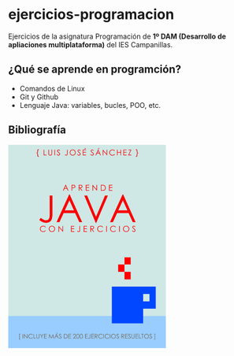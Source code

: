 # ejercicios-programacion

Ejercicios de la asignatura Programación de **1º DAM (Desarrollo de apliaciones multiplataforma)** del IES Campanillas.

## ¿Qué se aprende en programción?

* Comandos de Linux
* Git y Github
* Lenguaje Java: variables, bucles, POO, etc.

## Bibliografía

<img src="Imagenes/aprendejava.jpeg" width="320px">
